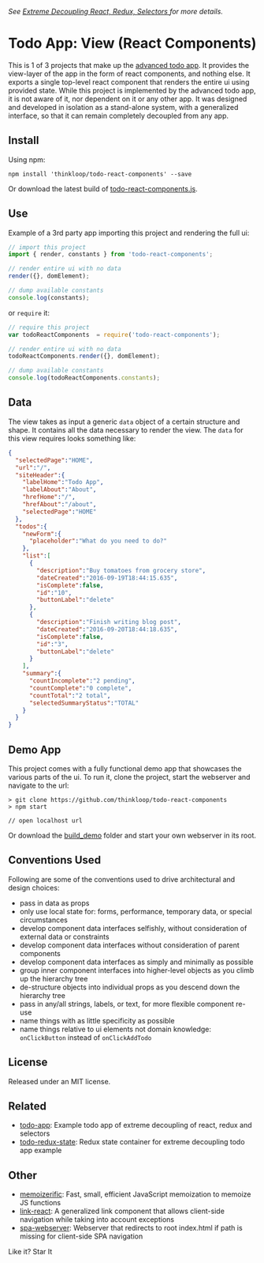 *See [Extreme Decoupling
React, Redux, Selectors ](http://www.thinkloop.com/article/extreme-decoupling-react-redux-selectors/) for more details.*

# Todo App: View (React Components)

This is 1 of 3 projects that make up the [advanced todo app](https://github.com/thinkloop/todo-app). It provides the view-layer of the app in the form of react components, and nothing else. It exports a single top-level react component that renders the entire ui using provided state. While this project is implemented by the advanced todo app, it is not aware of it, nor dependent on it or any other app. It was designed and developed in isolation as a stand-alone system, with a generalized interface, so that it can remain completely decoupled from any app.

## Install
Using npm:

```
npm install 'thinkloop/todo-react-components' --save
```

Or download the latest build of [todo-react-components.js](build/todo-react-components.js).

## Use
Example of a 3rd party app importing this project and rendering the full ui:

```javascript
// import this project
import { render, constants } from 'todo-react-components';

// render entire ui with no data
render({}, domElement);

// dump available constants
console.log(constants);
```

or `require` it:

```javascript
// require this project
var todoReactComponents  = require('todo-react-components');

// render entire ui with no data
todoReactComponents.render({}, domElement);

// dump available constants
console.log(todoReactComponents.constants);
```

## Data
The view takes as input a generic `data` object of a certain structure and shape. It contains all the data necessary to render the view. The `data` for this view requires looks something like:

```json
{
  "selectedPage":"HOME",
  "url":"/",
  "siteHeader":{
    "labelHome":"Todo App",
    "labelAbout":"About",
    "hrefHome":"/",
    "hrefAbout":"/about",
    "selectedPage":"HOME"
  },
  "todos":{
    "newForm":{
      "placeholder":"What do you need to do?"
    },
    "list":[
      {
        "description":"Buy tomatoes from grocery store",
        "dateCreated":"2016-09-19T18:44:15.635",
        "isComplete":false,
        "id":"10",
        "buttonLabel":"delete"
      },
      {
        "description":"Finish writing blog post",
        "dateCreated":"2016-09-20T18:44:18.635",
        "isComplete":false,
        "id":"3",
        "buttonLabel":"delete"
      }
    ],
    "summary":{
      "countIncomplete":"2 pending",
      "countComplete":"0 complete",
      "countTotal":"2 total",
      "selectedSummaryStatus":"TOTAL"
    }
  }
}
```

## Demo App

This project comes with a fully functional demo app that showcases the various parts of the ui. To run it, clone the project, start the webserver and navigate to the url:

```
> git clone https://github.com/thinkloop/todo-react-components
> npm start

// open localhost url
```
Or download the [build_demo](build_demo) folder and start your own webserver in its root.

## Conventions Used
Following are some of the conventions used to drive architectural and design choices:
- pass in data as props
- only use local state for: forms, performance, temporary data, or special circumstances
- develop component data interfaces selfishly, without consideration of external data or constraints
- develop component data interfaces without consideration of parent components
- develop component data interfaces as simply and minimally as possible
- group inner component interfaces into higher-level objects as you climb up the hierarchy tree
- de-structure objects into individual props as you descend down the hierarchy tree
- pass in any/all strings, labels, or text, for more flexible component re-use
- name things with as little specificity as possible
- name things relative to ui elements not domain knowledge: `onClickButton` instead of `onClickAddTodo`

## License

Released under an MIT license.

## Related
- [todo-app](https://github.com/thinkloop/todo-app/): Example todo app of extreme decoupling of react, redux and selectors
- [todo-redux-state](https://github.com/thinkloop/todo-redux-state): Redux state container for extreme decoupling todo app example

## Other
- [memoizerific](https://github.com/thinkloop/memoizerific/): Fast, small, efficient JavaScript memoization to memoize JS functions
- [link-react](https://github.com/thinkloop/link-react/): A generalized link <a> component that allows client-side navigation while taking into account exceptions
- [spa-webserver](https://github.com/thinkloop/spa-webserver/): Webserver that redirects to root index.html if path is missing for client-side SPA navigation

Like it? Star It

